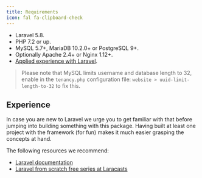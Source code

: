 ```yaml
---
title: Requirements
icon: fal fa-clipboard-check
---
```


- Laravel 5.8.
- PHP 7.2 or up.
- MySQL 5.7+, MariaDB 10.2.0+ or PostgreSQL 9+.
- Optionally Apache 2.4+ or Nginx 1.12+.
- [Applied experience with Laravel](#experience).

> Please note that MySQL limits username and database length to 32, 
enable in the `tenancy.php` configuration file:  `website > uuid-limit-length-to-32`
to fix this.

## Experience

In case you are new to Laravel we urge you to get familiar with that
before jumping into building something with this package. Having built
at least one project with the framework (for fun) makes it much easier
grasping the concepts at hand.

The following resources we recommend:

- [Laravel documentation](https://laravel.com/docs)
- [Laravel from scratch free series at Laracasts](https://laracasts.com/series/laravel-from-scratch-2017)
